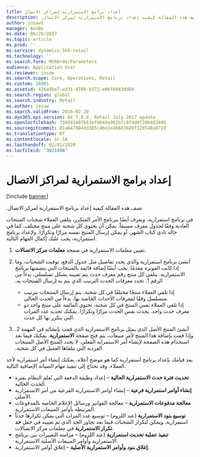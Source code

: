 ```yaml
---
title: إعداد برامج الاستمرارية لمراكز الاتصال
description: تصف هذه المقالة كيفية إعداد ‏‫برنامج الاستمرارية لمركز الاتصال.
author: josaw1
manager: AnnBe
ms.date: 06/20/2017
ms.topic: article
ms.prod: ''
ms.service: dynamics-365-retail
ms.technology: ''
ms.search.form: MCROrderParameters
audience: Application User
ms.reviewer: josaw
ms.search.scope: Core, Operations, Retail
ms.custom: 16081
ms.assetid: 426a9be7-a931-4780-b372-e06f6083dd60
ms.search.region: global
ms.search.industry: Retail
ms.author: josaw
ms.search.validFrom: 2016-02-28
ms.dyn365.ops.version: AX 7.0.0, Retail July 2017 update
ms.openlocfilehash: 738841407b63ef604da092b7c8f4d0f2064d3886
ms.sourcegitcommit: 81a647904dd305c4be2e4b683689f128548a872d
ms.translationtype: HT
ms.contentlocale: ar-SA
ms.lasthandoff: 02/01/2020
ms.locfileid: "3021498"
---
```

# <a name="set-up-continuity-programs-for-call-centers"></a>إعداد برامج الاستمرارية لمراكز الاتصال

[!include [banner](includes/banner.md)]

تصف هذه المقالة كيفية إعداد ‏‫برنامج الاستمرارية لمركز الاتصال.

في برنامج استمرارية، ويعرف أيضًا ببرنامج الأمر المتكرر، يتلقى العملاء شحنات المنتجات العادية وفقًا لجدول معرف مسبقاً. يمكن أن يحتوي كل شحنة على منتج مختلف، كما في حالة نادي كتاب الشهر، أو يمكن إرسال المنتج نفسه مرارًا وتكرارًا. ولإعداد برنامج استمرارية، يجب عليك إكمال المهام التالية.

1. تعيين معلمات الاستمرارية في صفحة **معلمات مركز الاتصالات**.
2.  أنشئ برنامج استمرارية والذي يحدد تفاصيل مثل جدول الدفع، توقيت الشحنات، وما إذا كانت الفوترة مقدمًا. يجب أيضًا إضافة قائمة بالمنتجات التي يتضمنها برنامج الاستمرارية. ‏‫يتلقى كل منتج رقم معرف حدث يتم تعيينه بشكل تسلسلي، بدءاً من الرقم 1. تحدد معرفات الحدث الترتيب الذي يتم به إرسال المنتجات به.

    - إذا تلقي العملاء منتجًا مختلفًا في كل شحنة، يتم إرسال المنتجات بترتيب متسلسل وفقًا لمعرفات الأحداث الخاصة بها، بدءاً من الحدث الحالي.
    - إذا تلقي العملاء نفس المنتج في كل شحنة، تحتوي القائمة على منتج واحد ذو معرف حدث واحد. يحدث نفس الحدث مرارًا وتكرارًا. يمكنك تحديد عدد المرات التي يتكرر بها كل حدث.

3. ‏‫أنشئ المنتج الأصل الذي يمثل برنامج الاستمرارية الذي قمت بإنشائه في المهمة 2. وإذا قمت بإضافة هذا المنتج لأمر مبيعات، يتم فتح صفحة **الاستمرارية**. يمكنك فيما بعد استخدام هذه الصفحة لإنشاء أمر الاستمراية الفعلي. لا يحدد المنتج الأصل المنتجات الفردية التي يتلقاها العميل في كل شحنة.

بعد قيامك بإعداد برنامج استمرارية كما هو موضح أعلاه، يمكنك إنشاء أمر استمرارية لأحد العملاء. وقد تحتاج إلى تنفيذ مهام الصيانة الإضافية التالية.

- **تحديث فترة حدث الاستمرارية الحالية** – إعداد وظيفة الدفعة التي تُعلم النظام بفترة الحدث الحالية.
- **إنشاء أوامر استمرارية فرعية** – إنشاء أوامر الاستمرارية الفرعية من أمر الاستمرارية الأصلي.
- **معالجة مدفوعات الاستمرارية** – معالجة الفواتير ورسائل الإعلام الخاصة بالمدفوعات المرتبطة بأوامر المبيعات الاستمرارية.
- **توسيع بنود الاستمرارية** (عند اللزوم) – توسيع عدد المرات التي يمكن تكرارها حدثاً استمرارية. ويمكن لتكرار الشحنات فيما بعد تجاوز الحد الذي تم تعيينه في حقل **حد تكرار الاستمرارية** في معلمات مركز الاتصالات.
- **تنفيذ عملية تحديث استمرارية** (عند اللزوم) – مزامنة التغييرات بين برنامج الاستمرارية وأوامر المبيعات الأصلية الاستمرارية.
- **إغلاق بنود وأوامر الاستمرارية الأصلية** – إغلاق أوامر الاستمرارية.
